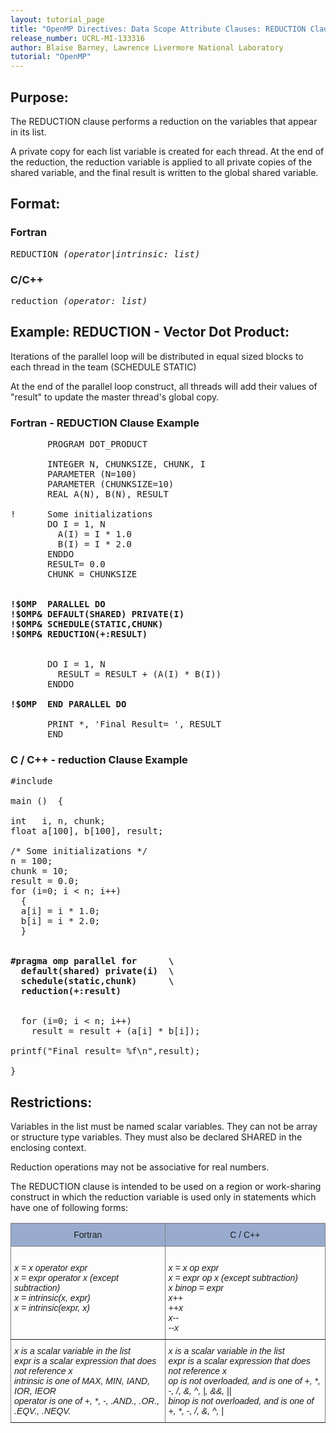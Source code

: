 ```yaml
---
layout: tutorial_page
title: "OpenMP Directives: Data Scope Attribute Clauses: REDUCTION Clause"
release_number: UCRL-MI-133316
author: Blaise Barney, Lawrence Livermore National Laboratory
tutorial: "OpenMP"
---
```


## Purpose:

The REDUCTION clause performs a reduction on the variables that appear in its list.

A private copy for each list variable is created for each thread. At the end of the reduction, the reduction variable is applied to all private copies of the shared variable, and the final result is written to the global shared variable.

## Format:

### Fortran	
<pre>
REDUCTION <i>(operator|intrinsic: list)</i>
</pre>

### C/C++	
<pre>
reduction <i>(operator: list)</i>
</pre>
## Example: REDUCTION - Vector Dot Product:

Iterations of the parallel loop will be distributed in equal sized blocks to each thread in the team (SCHEDULE STATIC)

At the end of the parallel loop construct, all threads will add their values of "result" to update the master thread's global copy.

### Fortran - REDUCTION Clause Example
<pre>
       PROGRAM DOT_PRODUCT

       INTEGER N, CHUNKSIZE, CHUNK, I
       PARAMETER (N=100)
       PARAMETER (CHUNKSIZE=10)
       REAL A(N), B(N), RESULT

!      Some initializations
       DO I = 1, N
         A(I) = I * 1.0
         B(I) = I * 2.0
       ENDDO
       RESULT= 0.0
       CHUNK = CHUNKSIZE

<b>
!$OMP  PARALLEL DO
!$OMP& DEFAULT(SHARED) PRIVATE(I)
!$OMP& SCHEDULE(STATIC,CHUNK)
!$OMP& REDUCTION(+:RESULT)
</b>

       DO I = 1, N
         RESULT = RESULT + (A(I) * B(I))
       ENDDO

<b>!$OMP  END PARALLEL DO</b>

       PRINT *, 'Final Result= ', RESULT
       END
</pre>

### C / C++ - reduction Clause Example
<pre>
#include <omp.h>

main ()  {

int   i, n, chunk;
float a[100], b[100], result;

/* Some initializations */
n = 100;
chunk = 10;
result = 0.0;
for (i=0; i < n; i++)
  {
  a[i] = i * 1.0;
  b[i] = i * 2.0;
  }

<b>
#pragma omp parallel for      \  
  default(shared) private(i)  \  
  schedule(static,chunk)      \  
  reduction(+:result)  
</b>

  for (i=0; i < n; i++)
    result = result + (a[i] * b[i]);

printf("Final result= %f\n",result);

}
</pre>

## Restrictions:

Variables in the list must be named scalar variables. They can not be array or structure type variables. They must also be declared SHARED in the enclosing context.

Reduction operations may not be associative for real numbers.

The REDUCTION clause is intended to be used on a region or work-sharing construct in which the reduction variable is used only in statements which have one of following forms:

<style type="text/css">
.tg  {border-collapse:collapse;border-spacing:0;}
.tg td{border-color:black;border-style:solid;border-width:1px;font-family:Arial, sans-serif;font-size:14px;
  overflow:hidden;padding:10px 5px;word-break:normal;}
.tg th{border-color:black;border-style:solid;border-width:1px;font-family:Arial, sans-serif;font-size:14px;
  font-weight:normal;overflow:hidden;padding:10px 5px;word-break:normal;}
.tg .tg-4erg{border-color:inherit;font-style:italic;text-align:left;vertical-align:top}
.tg .tg-vi1i{background-color:#98ABCE;border-color:inherit;text-align:center;vertical-align:middle}
</style>
<table class="tg">
<thead>
  <tr>
    <th class="tg-vi1i"><span style="background-color:#98ABCE">Fortran</span></th>
    <th class="tg-vi1i"><span style="background-color:#98ABCE">C / C++</span></th>
  </tr>
</thead>
<tbody>
  <tr>
    <td class="tg-4erg"><br>x = x operator expr <br>x = expr operator x (except subtraction) <br>x = intrinsic(x, expr) <br>x = intrinsic(expr, x)</td>
    <td class="tg-4erg"><br>x = x op expr <br>x = expr op x (except subtraction) <br>x binop = expr <br>x++ <br>++x <br>x-- <br>--x</td>
  </tr>
  <tr>
    <td class="tg-4erg">x is a scalar variable in the list <br>expr is a scalar expression that does not reference x <br>intrinsic is one of MAX, MIN, IAND, IOR, IEOR <br>operator is one of +, *, -, .AND., .OR., .EQV., .NEQV.</td>
    <td class="tg-4erg">x is a scalar variable in the list <br>expr is a scalar expression that does not reference x <br>op is not overloaded, and is one of +, *, -, /, &amp;, ^, |, &amp;&amp;, || <br>binop is not overloaded, and is one of +, *, -, /, &amp;, ^, |</td>
  </tr>
</tbody>
</table>

